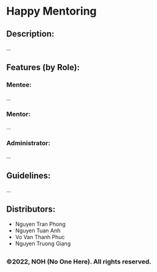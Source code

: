 # Happy Mentoring

## Description: 
...
##

## Features (by Role):

### Mentee:
...
### Mentor:
...
### Administrator:
...
##

## Guidelines:
...
##

## Distributors:
- Nguyen Tran Phong
- Nguyen Tuan Anh
- Vo Van Thanh Phuc
- Nguyen Truong Giang
##

### ©2022, NOH (No One Here). All rights reserved.
